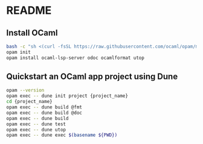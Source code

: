 # README

## Install OCaml

```bash
bash -c "sh <(curl -fsSL https://raw.githubusercontent.com/ocaml/opam/master/shell/install.sh)"
opam init
opam install ocaml-lsp-server odoc ocamlformat utop
```

## Quickstart an OCaml app project using Dune

```bash
opam --version
opam exec -- dune init project {project_name}
cd {project_name}
opam exec -- dune build @fmt
opam exec -- dune build @doc
opam exec -- dune build
opam exec -- dune test
opam exec -- dune utop
opam exec -- dune exec $(basename ${PWD})
```
